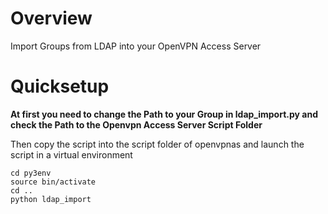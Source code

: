 # Overview
Import Groups from LDAP into your OpenVPN Access Server

# Quicksetup

**At first you need to change the Path to your Group in ldap_import.py and check the Path to the Openvpn Access Server Script Folder**

Then copy the script into the script folder of openvpnas and launch the script in a virtual environment
```
cd py3env
source bin/activate
cd ..
python ldap_import
```

